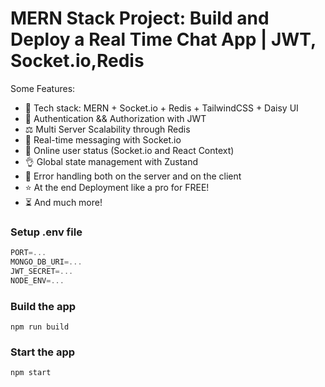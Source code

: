 # MERN Stack Project: Build and Deploy a Real Time Chat App | JWT, Socket.io,Redis


Some Features:

-   🌟 Tech stack: MERN + Socket.io + Redis + TailwindCSS + Daisy UI
-   🎃 Authentication && Authorization with JWT
-   ⚖️ Multi Server Scalability through Redis
-   👾 Real-time messaging with Socket.io
-   🚀 Online user status (Socket.io and React Context)
-   👌 Global state management with Zustand
-   🐞 Error handling both on the server and on the client
-   ⭐ At the end Deployment like a pro for FREE!
-   ⏳ And much more!

### Setup .env file

```js
PORT=...
MONGO_DB_URI=...
JWT_SECRET=...
NODE_ENV=...
```

### Build the app

```shell
npm run build
```

### Start the app

```shell
npm start
```
